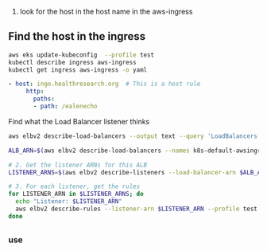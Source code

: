 1. look for the host in the host name in the aws-ingress

## Find the host in the ingress

```sh
aws eks update-kubeconfig  --profile test
kubectl describe ingress aws-ingress
kubectl get ingress aws-ingress -o yaml
```
```yaml
- host: ingo.healthresearch.org  # This is a host rule
     http:
       paths:
       - path: /ealenecho
```

Find what the Load Balancer listener thinks
```sh
aws elbv2 describe-load-balancers --output text --query 'LoadBalancers[].LoadBalancerName' --profile test

ALB_ARN=$(aws elbv2 describe-load-balancers --names k8s-default-awsingre-32ebfbcf83 --query "LoadBalancers[0].LoadBalancerArn" --output text --profile test)

# 2. Get the listener ARNs for this ALB
LISTENER_ARNS=$(aws elbv2 describe-listeners --load-balancer-arn $ALB_ARN --query "Listeners[*].ListenerArn" --output text --profile test)

# 3. For each listener, get the rules
for LISTENER_ARN in $LISTENER_ARNS; do
  echo "Listener: $LISTENER_ARN"
  aws elbv2 describe-rules --listener-arn $LISTENER_ARN --profile test
done
```

##

### use

  ```

  ```
```
```
